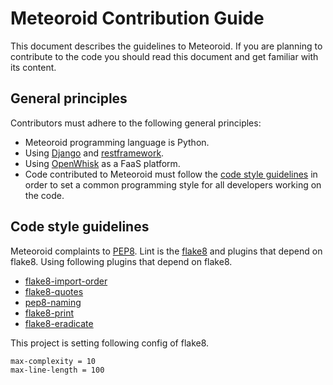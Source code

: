 # Meteoroid Contribution Guide

This document describes the guidelines to Meteoroid. If you are planning to contribute to the code you should read this document and get familiar with its content.

## General principles

Contributors must adhere to the following general principles:

- Meteoroid programming language is Python.
- Using [Django](https://www.djangoproject.com/) and [restframework](https://www.django-rest-framework.org/).
- Using [OpenWhisk](https://openwhisk.apache.org/) as a FaaS platform.
- Code contributed to Meteoroid must follow the [code style guidelines](#code-style-guidelines) in order to set a common programming style for all developers working on the code.

## Code style guidelines

Meteoroid complaints to [PEP8](https://www.python.org/dev/peps/pep-0008/).
Lint is the [flake8](https://pypi.org/project/flake8/) and plugins that depend on flake8.
Using following plugins that depend on flake8.

* [flake8-import-order](https://github.com/PyCQA/flake8-import-order)
* [flake8-quotes](https://github.com/zheller/flake8-quotes)
* [pep8-naming](https://github.com/PyCQA/pep8-naming)
* [flake8-print](https://github.com/JBKahn/flake8-print)
* [flake8-eradicate](https://github.com/sobolevn/flake8-eradicate)

This project is setting following config of flake8.

```
max-complexity = 10
max-line-length = 100
```
